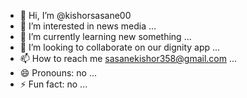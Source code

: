- 👋 Hi, I’m @kishorsasane00
- 👀 I’m interested in news media ...
- 🌱 I’m currently learning new something ...
- 💞️ I’m looking to collaborate on our dignity app ...
- 📫 How to reach me sasanekishor358@gmail.com ...
- 😄 Pronouns: no ...
- ⚡ Fun fact: no ...

<!---
kishorsasane00/kishorsasane00 is a ✨ special ✨ repository because its `README.md` (this file) appears on your GitHub profile.
You can click the Preview link to take a look at your changes.
--->
